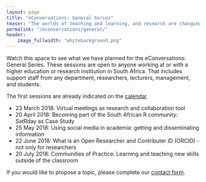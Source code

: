 ```yaml
---
layout: page
title: "eConversations: General Series"
teaser: "The worlds of teaching and learning, and research are changing rapidly. Mostly due to advances in technology, connnectedness and the shear amount of information that is available at the tip of ones fingers today. In the General eConversations Series, we will attempt to provide conversation opportunities about topics that is relevant to academics and support staff at a 21st century academic institution."
permalink: "/econversations/general/"
header:
    image_fullwidth: "whitebackground.png"
---
```


Watch this space to see what we have planned for the eConversations: General Series. These sessions are open to anyone working at or with a higher education or research institution in South Africa. That includes support staff from any department, researchers, lecturers, management, and students.

The first sessions are already indicated on the [calendar](https://calendar.google.com/calendar/embed?src=beg31jqblfp9bb2sd8eba2fpgs%40group.calendar.google.com&ctz=Africa%2FJohannesburg)

- 23 March 2018: Virtual meetings as research and collaboration tool
- 20 April 2018: Becoming part of the South African R community: SatRday as Case Study
- 25 May 2018: Using social media in academia: getting and disseminating information
- 22 June 2018: What is an Open Researcher and Contributer ID (ORCID) - not only for researchers
- 20 July 2018: Communities of Practice: Learning and teaching new skills outside of the classroom


If you would like to propose a topic, please complete our [contact form](https://docs.google.com/forms/d/e/1FAIpQLScYQU2FSqHBsSOouSkZgS2Qmin2BGF7VIpXg1aSye55XF2VqQ/viewform).
